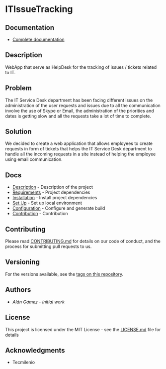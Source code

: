 # ITIssueTracking

## Documentation

* [Complete documentation](https://docs.google.com/document/d/1a8YckwJz4uW82I_vOpyvo_oHmVCmBZLJB3wZZeo7hT8/edit?usp=sharing)

## Description

WebApp that serve as HelpDesk for the tracking of issues / tickets related to IT.

## Problem

The IT Service Desk department has been facing different issues on the administration of the user requests and issues due to all the communication involve the use of Skype or Email, the administration of the priorities and dates is getting slow and all the requests take a lot of time to complete.

## Solution

We decided to create a web application that allows employees to create requests in form of tickets that helps the IT Service Desk department to handle all the incoming requests in a site instead of  helping the employee using email communication.

## Docs

* [Description](https://github.com/Gamez98/ITIssueTracking/wiki/Description) - Description of the project
* [Requirements](https://github.com/Gamez98/ITIssueTracking/wiki/Requirements) - Project dependencies
* [Installation](https://github.com/Gamez98/ITIssueTracking/wiki/Install) - Install project dependencies
* [Set Up](https://github.com/Gamez98/ITIssueTracking/wiki/Set-Up) - Set up local environment
* [Configuration](https://github.com/Gamez98/ITIssueTracking/wiki/Configuration) - Configure and generate build 
* [Contribution](https://github.com/Gamez98/ITIssueTracking/wiki/Contribution) - Contribution

## Contributing

Please read [CONTRIBUTING.md](https://gist.github.com/PurpleBooth/b24679402957c63ec426) for details on our code of conduct, and the process for submitting pull requests to us.

## Versioning

For the versions available, see the [tags on this repository](https://github.com/Gamez98/ITIssueTracking/issues). 

## Authors

* *Alán Gámez* - *Initial work*

## License

This project is licensed under the MIT License - see the [LICENSE.md](LICENSE.md) file for details

## Acknowledgments

* Tecmilenio

